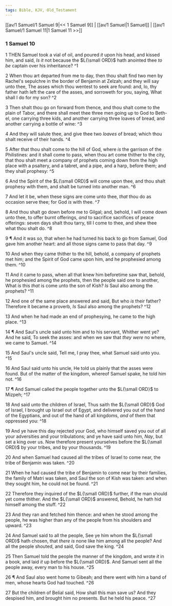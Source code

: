 ```yaml
---
tags: Bible, KJV, Old_Testament
---
```


[[av/1 Samuel/1 Samuel 9|<< 1 Samuel 9]] | [[av/1 Samuel|1 Samuel]] | [[av/1 Samuel/1 Samuel 11|1 Samuel 11 >>]]

### 1 Samuel 10

1 THEN Samuel took a vial of oil, and poured _it_ upon his head, and kissed him, and said, _Is_ _it_ not because the $L{\small ORD}$ hath anointed thee _to_ _be_ captain over his inheritance? ^1

2 When thou art departed from me to day, then thou shalt find two men by Rachel's sepulchre in the border of Benjamin at Zelzah; and they will say unto thee, The asses which thou wentest to seek are found: and, lo, thy father hath left the care of the asses, and sorroweth for you, saying, What shall I do for my son? ^2

3 Then shalt thou go on forward from thence, and thou shalt come to the plain of Tabor, and there shall meet thee three men going up to God to Beth-el, one carrying three kids, and another carrying three loaves of bread, and another carrying a bottle of wine: ^3

4 And they will salute thee, and give thee two _loaves_ of bread; which thou shalt receive of their hands. ^4

5 After that thou shalt come to the hill of God, where _is_ the garrison of the Philistines: and it shall come to pass, when thou art come thither to the city, that thou shalt meet a company of prophets coming down from the high place with a psaltery, and a tabret, and a pipe, and a harp, before them; and they shall prophesy: ^5

6 And the Spirit of the $L{\small ORD}$ will come upon thee, and thou shalt prophesy with them, and shalt be turned into another man. ^6

7 And let it be, when these signs are come unto thee, _that_ thou do as occasion serve thee; for God _is_ with thee. ^7

8 And thou shalt go down before me to Gilgal; and, behold, I will come down unto thee, to offer burnt offerings, _and_ to sacrifice sacrifices of peace offerings: seven days shalt thou tarry, till I come to thee, and shew thee what thou shalt do. ^8

9 ¶ And it was _so_, that when he had turned his back to go from Samuel, God gave him another heart: and all those signs came to pass that day. ^9

10 And when they came thither to the hill, behold, a company of prophets met him; and the Spirit of God came upon him, and he prophesied among them. ^10

11 And it came to pass, when all that knew him beforetime saw that, behold, he prophesied among the prophets, then the people said one to another, What _is_ this _that_ is come unto the son of Kish? _Is_ Saul also among the prophets? ^11

12 And one of the same place answered and said, But who _is_ their father? Therefore it became a proverb, _Is_ Saul also among the prophets? ^12

13 And when he had made an end of prophesying, he came to the high place. ^13

14 ¶ And Saul's uncle said unto him and to his servant, Whither went ye? And he said, To seek the asses: and when we saw that _they_ _were_ no where, we came to Samuel. ^14

15 And Saul's uncle said, Tell me, I pray thee, what Samuel said unto you. ^15

16 And Saul said unto his uncle, He told us plainly that the asses were found. But of the matter of the kingdom, whereof Samuel spake, he told him not. ^16

17 ¶ And Samuel called the people together unto the $L{\small ORD}$ to Mizpeh; ^17

18 And said unto the children of Israel, Thus saith the $L{\small ORD}$ God of Israel, I brought up Israel out of Egypt, and delivered you out of the hand of the Egyptians, and out of the hand of all kingdoms, _and_ of them that oppressed you: ^18

19 And ye have this day rejected your God, who himself saved you out of all your adversities and your tribulations; and ye have said unto him, _Nay_, but set a king over us. Now therefore present yourselves before the $L{\small ORD}$ by your tribes, and by your thousands. ^19

20 And when Samuel had caused all the tribes of Israel to come near, the tribe of Benjamin was taken. ^20

21 When he had caused the tribe of Benjamin to come near by their families, the family of Matri was taken, and Saul the son of Kish was taken: and when they sought him, he could not be found. ^21

22 Therefore they inquired of the $L{\small ORD}$ further, if the man should yet come thither. And the $L{\small ORD}$ answered, Behold, he hath hid himself among the stuff. ^22

23 And they ran and fetched him thence: and when he stood among the people, he was higher than any of the people from his shoulders and upward. ^23

24 And Samuel said to all the people, See ye him whom the $L{\small ORD}$ hath chosen, that _there_ _is_ none like him among all the people? And all the people shouted, and said, God save the king. ^24

25 Then Samuel told the people the manner of the kingdom, and wrote _it_ in a book, and laid _it_ up before the $L{\small ORD}$. And Samuel sent all the people away, every man to his house. ^25

26 ¶ And Saul also went home to Gibeah; and there went with him a band of men, whose hearts God had touched. ^26

27 But the children of Belial said, How shall this man save us? And they despised him, and brought him no presents. But he held his peace. ^27
